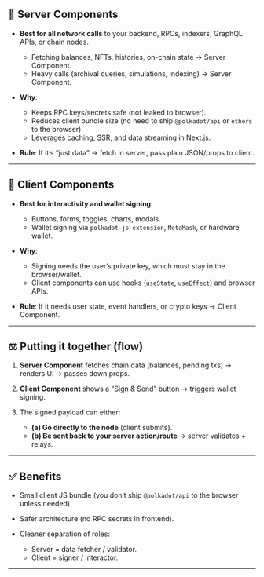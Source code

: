 
## 🔹 Server Components

* **Best for all network calls** to your backend, RPCs, indexers, GraphQL APIs, or chain nodes.

  * Fetching balances, NFTs, histories, on-chain state → Server Component.
  * Heavy calls (archival queries, simulations, indexing) → Server Component.
* **Why**:

  * Keeps RPC keys/secrets safe (not leaked to browser).
  * Reduces client bundle size (no need to ship `@polkadot/api` or `ethers` to the browser).
  * Leverages caching, SSR, and data streaming in Next.js.
* **Rule**: If it’s “just data” → fetch in server, pass plain JSON/props to client.

---

## 🔹 Client Components

* **Best for interactivity and wallet signing.**

  * Buttons, forms, toggles, charts, modals.
  * Wallet signing via `polkadot-js extension`, `MetaMask`, or hardware wallet.
* **Why**:

  * Signing needs the user’s private key, which must stay in the browser/wallet.
  * Client components can use hooks (`useState`, `useEffect`) and browser APIs.
* **Rule**: If it needs user state, event handlers, or crypto keys → Client Component.

---

## ⚖️ Putting it together (flow)

1. **Server Component** fetches chain data (balances, pending txs) → renders UI → passes down props.
2. **Client Component** shows a “Sign & Send” button → triggers wallet signing.
3. The signed payload can either:

   * **(a) Go directly to the node** (client submits).
   * **(b) Be sent back to your server action/route** → server validates + relays.

---

## ✅ Benefits

* Small client JS bundle (you don’t ship `@polkadot/api` to the browser unless needed).
* Safer architecture (no RPC secrets in frontend).
* Cleaner separation of roles:

  * Server = data fetcher / validator.
  * Client = signer / interactor.

---
